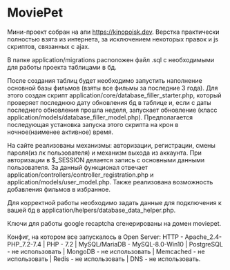 # MoviePet
Мини-проект собран на апи https://kinopoisk.dev. Верстка практически полностью взята из интернета, за исключением некоторых правок и js скриптов, связанных с ajax. 

В папке application/migrations расположен файл .sql с необходимыми для работы проекта таблицами в бд. 

После создания таблиц будет необходимо запустить наполнение основной базы фильмов (взяты все фильмы за последние 3 года). Для этого создан скрипт application/core/database_filler_starter.php, который проверяет последнюю дату обновления бд в таблице и, если с даты последнего обновления прошла неделя, запускает обновление (класс application/models/database_filler_model.php). Предполагается последующая установка запуска этого скрипта на крон в ночное(наименее активное) время.

На сайте реализованы механизмы: авторизации, регистрации, смены пароля(из лк пользователя) и механизм выхода из аккаунта. При авторизации в $_SESSION делается запись с основными данными пользователя. За данный функционал отвечает application/controllers/controller_registration.php и application/models/user_model.php. Также реализована возможность добавления фильмов в избранное.

Для корректной работы необходимо задать данные для подключения к вашей бд в application/helpers/database_data_helper.php.

Ключи для работы google recaptcha сгенерированы на домен moviepet.

Конфиг, на котором все запускалось в Open Server: 
  HTTP - Apache_2.4-PHP_7.2-7.4 |
  PHP - 7.2 |
  MySQL/MariaDB - MySQL-8.0-Win10 |
  PostgreSQL - не использовать |
  MongoDB - не использовать |
  Memcached - не использовать |
  Redis - не использовать |
  DNS - не использовать.
